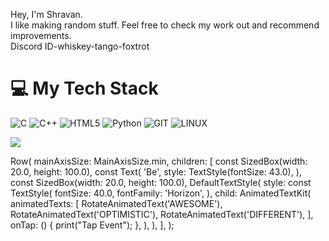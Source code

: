 
Hey, I'm Shravan.<br> I like making random stuff.
Feel free to check my work out and recommend improvements. <br>
Discord ID-whiskey-tango-foxtrot

# 💻 My Tech Stack 
![C](https://img.shields.io/badge/c-%2300599C.svg?style=for-the-badge&logo=c&logoColor=white) ![C++](https://img.shields.io/badge/c++-%2300599C.svg?style=for-the-badge&logo=c%2B%2B&logoColor=white) ![HTML5](https://img.shields.io/badge/html5-%23E34F26.svg?style=for-the-badge&logo=html5&logoColor=white) ![Python](https://img.shields.io/badge/python-3670A0?style=for-the-badge&logo=python&logoColor=ffdd54) ![GIT](https://img.shields.io/badge/Git-fc6d26?style=for-the-badge&logo=git&logoColor=white) ![LINUX](https://img.shields.io/badge/Linux-FCC624?style=for-the-badge&logo=linux&logoColor=black)

  ![](https://komarev.com/ghpvc/?username=Shravan2073&color=blue)



Row(
  mainAxisSize: MainAxisSize.min,
  children: <Widget>[
    const SizedBox(width: 20.0, height: 100.0),
    const Text(
      'Be',
      style: TextStyle(fontSize: 43.0),
    ),
    const SizedBox(width: 20.0, height: 100.0),
    DefaultTextStyle(
      style: const TextStyle(
        fontSize: 40.0,
        fontFamily: 'Horizon',
      ),
      child: AnimatedTextKit(
        animatedTexts: [
          RotateAnimatedText('AWESOME'),
          RotateAnimatedText('OPTIMISTIC'),
          RotateAnimatedText('DIFFERENT'),
        ],
        onTap: () {
          print("Tap Event");
        },
      ),
    ),
  ],
);
<!---
Shravan2073/Shravan2073 is a ✨ special ✨ repository because its `README.md` (this file) appears on your GitHub profile.
You can click the Preview link to take a look at your changes.
--->
